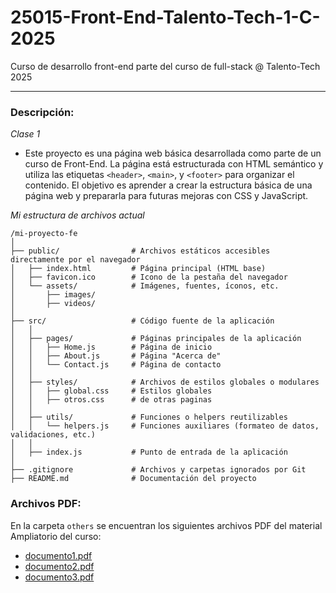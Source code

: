 # 25015-Front-End-Talento-Tech-1-C-2025
Curso de desarrollo front-end parte del curso de full-stack @ Talento-Tech 2025
___

### Descripción:

*Clase 1*
- Este proyecto es una página web básica desarrollada como parte de un curso de Front-End. La página está estructurada con HTML semántico y utiliza las etiquetas `<header>`, `<main>`, y `<footer>` para organizar el contenido. El objetivo es aprender a crear la estructura básica de una página web y prepararla para futuras mejoras con CSS y JavaScript.


*Mi estructura de archivos actual*
```
/mi-proyecto-fe
│
├── public/                # Archivos estáticos accesibles directamente por el navegador
│   ├── index.html         # Página principal (HTML base)
│   ├── favicon.ico        # Icono de la pestaña del navegador
│   └── assets/            # Imágenes, fuentes, íconos, etc.
│       ├── images/
│       ├── videos/
│
├── src/                   # Código fuente de la aplicación
│   │
│   ├── pages/             # Páginas principales de la aplicación
│   │   ├── Home.js        # Página de inicio
│   │   ├── About.js       # Página "Acerca de"
│   │   └── Contact.js     # Página de contacto
│   │
│   ├── styles/            # Archivos de estilos globales o modulares
│   │   ├── global.css     # Estilos globales
│   │   ├── otros.css      # de otras paginas
│   │
│   ├── utils/             # Funciones o helpers reutilizables
│   │   └── helpers.js     # Funciones auxiliares (formateo de datos, validaciones, etc.)
│   │
│   ├── index.js           # Punto de entrada de la aplicación
│
├── .gitignore             # Archivos y carpetas ignorados por Git
├── README.md              # Documentación del proyecto
```

### Archivos PDF:

En la carpeta `others` se encuentran los siguientes archivos PDF del material Ampliatorio del curso:

- [documento1.pdf](./others/Clase%2001.pdf)
- [documento2.pdf](./others/Clase%2002.pdf)
- [documento3.pdf](./others/Clase%2003.pdf)

